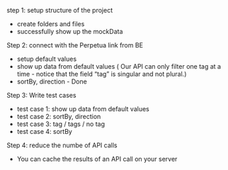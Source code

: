 step 1: setup structure of the project

- create folders and files
- successfully show up the mockData

Step 2: connect with the Perpetua link from BE

- setup default values
- show up data from default values ( Our API can only filter one tag at a time - notice that the field “tag” is singular and not plural.)
- sortBy, direction - Done

<!-- test case  -->

Step 3: Write test cases

- test case 1: show up data from default values
- test case 2: sortBy, direction
- test case 3: tag / tags / no tag
- test case 4: sortBy

Step 4: reduce the numbe of API calls

- You can cache the results of an API call on your server
